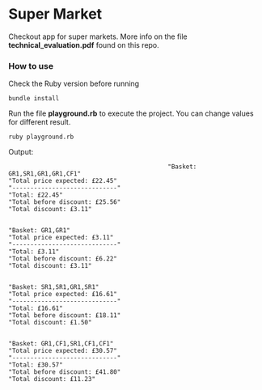 # Super Market

Checkout app for super markets. More info on the file **technical_evaluation.pdf** found on this repo.

### How to use

Check the Ruby version before running

`bundle install`

Run the file **playground.rb** to execute the project. You can change values for different result.

`ruby playground.rb`

Output:

                                                "Basket: GR1,SR1,GR1,GR1,CF1"
    "Total price expected: £22.45"
    "-----------------------------"
    "Total: £22.45"
    "Total before discount: £25.56"
    "Total discount: £3.11"


    "Basket: GR1,GR1"
    "Total price expected: £3.11"
    "-----------------------------"
    "Total: £3.11"
    "Total before discount: £6.22"
    "Total discount: £3.11"


    "Basket: SR1,SR1,GR1,SR1"
    "Total price expected: £16.61"
    "-----------------------------"
    "Total: £16.61"
    "Total before discount: £18.11"
    "Total discount: £1.50"


    "Basket: GR1,CF1,SR1,CF1,CF1"
    "Total price expected: £30.57"
    "-----------------------------"
    "Total: £30.57"
    "Total before discount: £41.80"
    "Total discount: £11.23"
